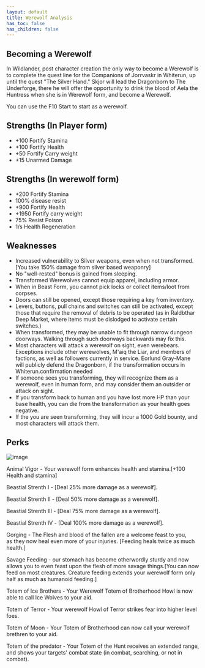 ```yaml
---
layout: default
title: Werewolf Analysis
has_toc: false
has_children: false
---
```


## Becoming a Werewolf

In Wildlander, post character creation the only way to become a Werewolf is to complete the quest line for the Companions of Jorrvaskr in Whiterun, up until the quest "The Silver Hand." Skjor will lead the Dragonborn to The Underforge, there he will offer the opportunity to drink the blood of Aela the Huntress when she is in Werewolf form, and become a Werewolf. 

You can use the F10 Start to start as a werewolf.

## Strengths (In Player form)
* +100 Fortify Stamina
* +100 Fortify Health
* +50  Fortify Carry weight
* +15  Unarmed Damage


## Strengths (In werewolf form)
* +200 Fortify Stamina
* 100% disease resist
* +900 Fortify Health
* +1950 Fortify carry weight
* 75% Resist Poison
* 1/s Health Regeneration

## Weaknesses

* Increased vulnerability to Silver weapons, even when not transformed. [You take 150% damage from silver based weaponry]
* No "well-rested" bonus is gained from sleeping.
* Transformed Werewolves cannot equip apparel, including armor.
* When in Beast Form, you cannot pick locks or collect items/loot from corpses.
* Doors can still be opened, except those requiring a key from inventory.
* Levers, buttons, pull chains and switches can still be activated, except those that require the removal of debris to be operated (as in Raldbthar Deep Market, where items must be dislodged to activate certain switches.)
* When transformed, they may be unable to fit through narrow dungeon doorways. Walking through such doorways backwards may fix this.
* Most characters will attack a werewolf on sight, even werebears. Exceptions include other werewolves, M'aiq the Liar, and members of factions, as well as followers currently in service. Eorlund Gray-Mane will publicly defend the Dragonborn, if the transformation occurs in Whiterun.confirmation needed
* If someone sees you  transforming, they will recognize them as a werewolf, even in human form, and may consider them an outsider or attack on sight.
* If you transform back to human and you have lost more HP than your base health, you can die from the transformation as your health goes negative.
* If the you are seen transforming, they will incur a 1000 Gold bounty, and most characters will attack them.


## Perks

![image](https://user-images.githubusercontent.com/26418143/157204985-120d797c-5f18-46d1-983d-f99e198efc43.png)


Animal Vigor - Your werewolf form enhances health and stamina.[+100 Health and stamina]

Beastial Strenth I   - [Deal 25% more damage as a werewolf].

Beastial Strenth II  - [Deal 50% more damage as a werewolf].

Beastial Strenth III - [Deal 75% more damage as a werewolf].

Beastial Strenth IV  - [Deal 100% more damage as a werewolf].

Gorging - The Flesh and blood of the fallen are a welcome feast to you, <br>as they now heal even more of your injuries. [Feeding heals twice as much health.]

Savage Feeding - our stomach has become otherwordly sturdy and now allows you to even feast upon the flesh of more savage things.[You can now feed on most creatures. Creature feeding extends your werewolf form only half as much as humanoid feeding.]

Totem of Ice Brothers - Your Werewolf Totem of Brotherhood Howl is now able to call Ice Wolves to your aid.

Totem of Terror - Your werewolf Howl of Terror strikes fear into higher level foes.

Totem of Moon - Your Totem of Brotherhood can now call your werewolf brethren to your aid.

Totem of the predator - Your Totem of the Hunt receives an extended range, and shows your targets' combat state (in combat, searching, or not in combat).
